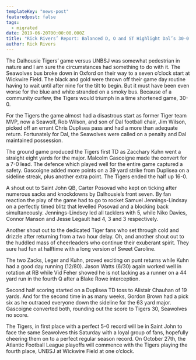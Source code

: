 ```yaml
---
templateKey: "news-post"
featuredpost: false
tags:
  - migrated
date: 2019-06-20T00:00:00.000Z
title: "Rick Rivers’ Report: Balanced D, O and ST Highlight Dal’s 30-0 Victory"
author: Rick Rivers
---
```


The Dalhousie Tigers’ game versus UNBSJ was somewhat pedestrian in nature and I am sure the circumstances had something to do with it.  The Seawolves bus broke down in Oxford on their way to a seven o’clock start at Wickwire Field.  The black and gold were thrown off their game day routine having to wait until after nine for the tilt to begin.  But it must have been even worse for the blue and white stranded on a smoky bus.  Because of a community curfew, the Tigers would triumph in a time shortened game, 30-0.  

For the Tigers the game almost had a disastrous start as former Tiger team MVP, now a Seawolf, Rob Wilson, and son of Dal football chair, Jim Wilson, picked off an errant Chris Duplisea pass and had a more than adequate return.  Fortunately for Dal, the Seawolves were called on a penalty and Dal maintained possession.  

The ground game produced the Tigers first TD as Zacchary Kuhn went a straight eight yards for the major. Malcolm Gascoigne made the convert for a 7-0 lead.  The defence which played well for the entire game captured a safety.  Gascoigne added more points on a 39 yard strike from Duplisea on a sideline streak, plus another extra point.  The Tigers ended the half up 16-0.

A shout out to Saint John QB, Carter Posovad who kept on ticking after numerous sacks and knockdowns by Dalhousie’s front seven.  By fan reaction the play of the game had to go to rocket Samuel Jennings-Lindsay on a perfectly timed blitz that levelled Posovad and a blocking back simultaneously. Jennings-Lindsey led all tacklers with 5, while Niko Davies, Connor Manson and Jesse Legault had 4, 3 and 3 respectively.

Another shout out to the dedicated Tiger fans who set through cold and drizzle after returning from a two hour delay.  Oh, and another shout out to the huddled mass of cheerleaders who continue their exuberant spirit.  They sure had fun at halftime with a long version of Sweet Caroline.  

The two Zacks, Leger and Kuhn, proved exciting on punt returns while Kuhn had a good day running (12/80).  Jason Watts (6/30) again worked well in rotation at RB while Vid Feher showed he is not lacking as a runner on a 44 yard run in the fourth Q after a Blake Rowe interception.

Second half scoring started on a Duplisea TD toss to Alistair Chauhan of 19 yards.  And for the second time in as many weeks, Gordon Brown had a pick six as he outraced everyone down the sideline for the 63 yard major.  Gascoigne converted both, rounding out the score to Tigers 30, Seawolves no score.

The Tigers, in first place with a perfect 5-0 record will be in Saint John to face the same Seawolves this Saturday with a loyal group of fans, hopefully cheering them on to a perfect regular season record.  On October 27th, the Atlantic Football League playoffs will commence with the Tigers playing the fourth place, UNBSJ at Wickwire Field at one o’clock.
